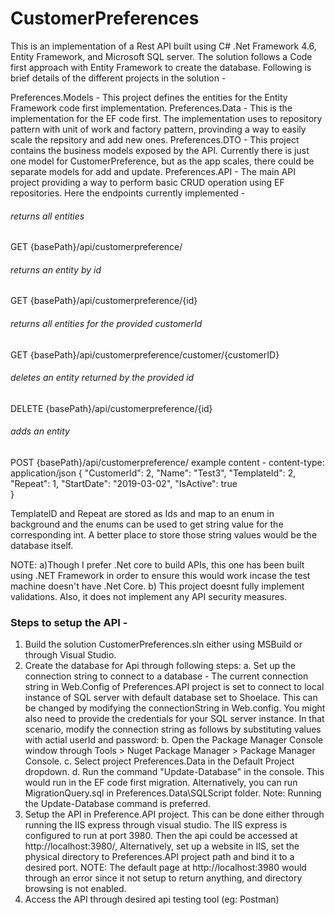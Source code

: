 # CustomerPreferences
This is an implementation of a Rest API built using C# .Net Framework 4.6, Entity Framework, and Microsoft SQL server. The solution follows a Code first approach with Entity Framework to create the database. Following is brief details of the different projects in the solution -


Preferences.Models - This project defines the entities for the Entity Framework code first implementation.
Preferences.Data - This is the implementation for the EF code first. The implementation uses to repository pattern with unit of work and factory pattern, provinding a way to easily scale the repsitory and add new ones.
Preferences.DTO - This project contains the business models exposed by the API. Currently there is just one model for CustomerPreference, but as the app scales, there could be separate models for add and update.
Preferences.API - The main API project providing a way to perform basic CRUD operation using EF repositories. Here the endpoints currently implemented - 

###### returns all entities
GET {basePath}/api/customerpreference/ 
###### returns an entity by id
GET {basePath}/api/customerpreference/{id}
###### returns all entities for the provided customerId
GET {basePath}/api/customerpreference/customer/{customerID} 
###### deletes an entity returned by the provided id
DELETE {basePath}/api/customerpreference/{id} 
###### adds an entity
POST {basePath}/api/customerpreference/ 
example content -
content-type: application/json
{
    "CustomerId": 2,
    "Name": "Test3",
    "TemplateId": 2,
    "Repeat": 1,
    "StartDate": "2019-03-02",
    "IsActive": true   
}

TemplateID and Repeat are stored as Ids and map to an enum in background and the enums can be used to get string value for the corresponding int. A better place to store those string values would be the database itself.


NOTE: 
a)Though I prefer .Net core to build APIs, this one has been built using .NET Framework in order to ensure this would work incase the test machine doesn't have .Net Core.
b) This project doesnt fully implement validations. Also, it does not implement any API security measures.


### Steps to setup the API -
1) Build the solution CustomerPreferences.sln either using MSBuild or through Visual Studio.
2) Create the database for Api through following steps:
    a. Set up the connection string to connect to a database -
        The current connection string in Web.Config of Preferences.API project is set to connect to local instance of SQL server with default database set to Shoelace. This can be changed by modifying the connectionString in Web.config.
        <connectionStrings>
            <add name="PreferenceConnection" connectionString="Data Source=(local); Initial Catalog=Shoelace; MultipleActiveResultSets=True; " providerName="System.Data.SqlClient" />
        </connectionStrings>
        You might also need to provide the credentials for your SQL server instance. In that scenario, modify the connection string as follows by substituting values with actial userId and password:
            <add name="PreferenceConnection" connectionString="Data Source=(local); Initial Catalog=Shoelace; User ID=[userID]; Password=[password]; MultipleActiveResultSets=True; " providerName="System.Data.SqlClient" />
    b. Open the Package Manager Console window through Tools > Nuget Package Manager > Package Manager Console.
    c. Select project Preferences.Data in the Default Project dropdown.
    d. Run the command "Update-Database" in the console. This would run in the EF code first migration. Alternatively, you can run MigrationQuery.sql in Preferences.Data\SQLScript folder. Note: Running the Update-Database command is preferred.
3) Setup the API in Preference.API project. This can be done either through running the IIS express through visual studio. The IIS express is configured to run at port 3980. Then the api could be accessed at http://localhost:3980/, Alternatively, set up a website in IIS, set the physical directory to Preferences.API project path and bind it to a desired port. NOTE: The default page at http://localhost:3980 would through an error since it not setup to return anything, and directory browsing is not enabled.
4) Access the API through desired api testing tool (eg: Postman)
